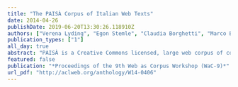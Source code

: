 ```yaml
---
title: "The PAISÀ Corpus of Italian Web Texts"
date: 2014-04-26
publishDate: 2019-06-20T13:30:26.118910Z
authors: ["Verena Lyding", "Egon Stemle", "Claudia Borghetti", "Marco Brunello", "Sara Castagnoli", "Felice Dell Orletta", "Henrik Dittmann", "Alessandro Lenci", "Vito Pirrelli"]
publication_types: ["1"]
all_day: true
abstract: "PAISÀ is a Creative Commons licensed, large web corpus of contemporary Italian. We describe the design, harvesting, and processing steps involved in its creation."
featured: false
publication: "*Proceedings of the 9th Web as Corpus Workshop (WaC-9)*"
url_pdf: "http://aclweb.org/anthology/W14-0406"
---
```


